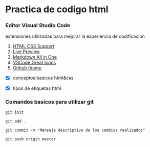 # Practica de codigo html


### Editor Visual Studio Code

extensiones utilizadas para mejorar la experiencia de codificacion

1. [HTML CSS Support](https://marketplace.visualstudio.com/items?itemName=ecmel.vscode-html-css)
2. [Live Preview](https://marketplace.visualstudio.com/items?itemName=ms-vscode.live-server)
3. [Markdown All in One](https://marketplace.visualstudio.com/items?itemName=yzhang.markdown-all-in-one)
4. [VSCode Great Icons](https://marketplace.visualstudio.com/items?itemName=emmanuelbeziat.vscode-great-icons)
5. [Github theme](https://marketplace.visualstudio.com/items?itemName=GitHub.github-vscode-theme)



- [x] conceptos basicos html&css
- [x] tipos de etiquetas html



### Comandos basicos para utilizar git

` git init `

` git add . `

` git commit -m "Mensaje descriptivo de los cambios realizados" `


` git push origin master `



